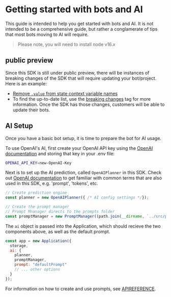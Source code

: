 # Getting started with bots and AI

This guide is intended to help you get started with bots and AI. It is not intended to be a comprehensive guide, but rather a conglamerate of tips that most bots moving to AI will require.

> Please note, you will need to install node v16.x

## public preview

Since this SDK is still under public preview, there will be instances of breaking changes of the SDK that will require updating your bot/project. Here is an example:

- [Remove `.value` from state context variable names](https://github.com/microsoft/teams-ai/issues/49)
- To find the up-to-date list, use the [breaking changes](https://github.com/microsoft/teams-ai/issues?q=is%3Aissue+is%3Aopen+label%3Abreaking-change) tag for more information. Once the SDK has those changes, customers will be able to update their bots.

## AI Setup

Once you have a basic bot setup, it is time to prepare the bot for AI usage.

To use OpenAI's AI, first create your OpenAI API key using the [OpenAI documentation](https://platform.openai.com/) and storing that key in your .env file:

```sh
OPENAI_API_KEY=new-OpenAI-Key
```

Next is to set up the AI prediction, called `OpenAIPlanner` in this SDK. Check out [OpenAI documentation](https://platform.openai.com/docs/introduction) to get familiar with common terms that are also used in this SDK, e.g. 'prompt', 'tokens', etc.

```js
// Create prediction engine
const planner = new OpenAIPlanner({ /* AI config settings */});

// Create the prompt manager
// Prompt Mnanager directs to the prompts folder
const promptManager = new PromptManager((path.join(__dirname, `../src/prompts`));
```

The `ai` object is passed into the Application, which should recieve the two components above, as well as the default prompt.

```js
const app = new Application({
  storage,
  ai: {
    planner,
    promptManager,
    prompt: "defaultPrompt"
    // ... other options
  }
});
```

For information on how to create and use prompts, see [APIREFERENCE](./02.API-REFERENCE.md).
